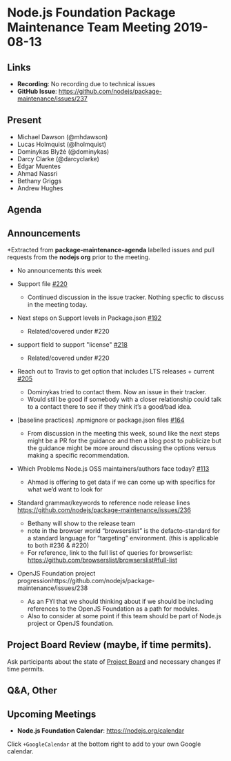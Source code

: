 # Node.js Foundation Package Maintenance Team Meeting 2019-08-13

## Links

* **Recording**:  No recording due to technical issues
* **GitHub Issue**: https://github.com/nodejs/package-maintenance/issues/237

## Present

* Michael Dawson (@mhdawson)
* Lucas Holmquist (@lholmquist)
* Dominykas Blyžė (@dominykas)
* Darcy Clarke (@darcyclarke)
* Edgar Muentes
* Ahmad Nassri
* Bethany Griggs
* Andrew Hughes

## Agenda

## Announcements
 
*Extracted from **package-maintenance-agenda** labelled issues and pull requests from the **nodejs org** prior to the meeting.
 * No announcements this week

* Support file [#220](https://github.com/nodejs/package-maintenance/pull/220)
  * Continued discussion in the issue tracker.  Nothing specfic to discuss in the meeting
    today.

* Next steps on Support levels in Package.json [#192](https://github.com/nodejs/package-maintenance/issues/192)
  * Related/covered under #220

* support field to support "license" [#218](https://github.com/nodejs/package-maintenance/issues/218)
  * Related/covered under #220

* Reach out to Travis to get option that includes LTS releases + current [#205](https://github.com/nodejs/package-maintenance/issues/205)
  * Dominykas tried to contact them.  Now an issue in their tracker.
  * Would still be good if somebody with a closer relationship could talk to a
    contact there to see if they think it’s a good/bad idea.

* \[baseline practices\] .npmignore or package.json files [#164](https://github.com/nodejs/package-maintenance/issues/164)
  * From discussion in the meeting this week, sound like the next steps might be a PR
    for the guidance and then a blog post to publicize but the guidance
    might be more around discussing the options versus making a specific
    recommendation.

* Which Problems Node.js OSS maintainers/authors face today? [#113](https://github.com/nodejs/package-maintenance/issues/113)
  * Ahmad is offering to get data if we can come up with specifics for what we’d want to look for

* Standard grammar/keywords to reference node release lines https://github.com/nodejs/package-maintenance/issues/236
  * Bethany will show to the release team
  * note in the browser world “browserslist” is the defacto-standard for a standard language for “targeting” environment. (this is applicable to both #236 & #220)
  * For reference, link to the full list of queries for browserlist:
    https://github.com/browserslist/browserslist#full-list

* OpenJS Foundation project progressionhttps://github.com/nodejs/package-maintenance/issues/238
  * As an FYI that we should thinking about if we should be including references to the OpenJS 
    Foundation as a path for modules.
  * Also to consider at some point if this team should be part of Node.js project or
    OpenJS foundation.

## Project Board Review (maybe, if time permits).

Ask participants about the state of [Project Board](https://github.com/nodejs/package-maintenance/projects/1) and necessary changes if time permits.

## Q&A, Other

## Upcoming Meetings

* **Node.js Foundation Calendar**: https://nodejs.org/calendar

Click `+GoogleCalendar` at the bottom right to add to your own Google calendar.

